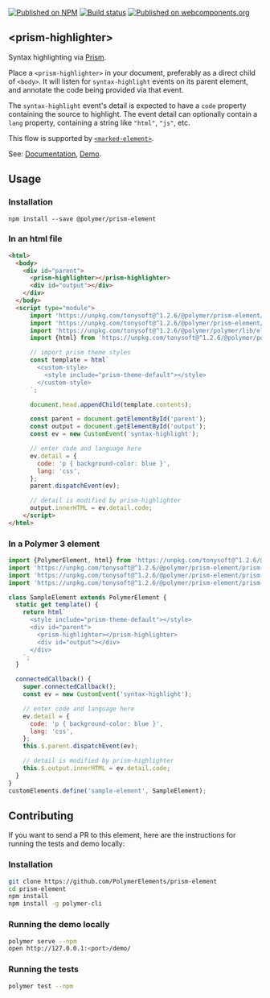 [![Published on NPM](https://img.shields.io/npm/v/@polymer/prism-element.svg)](https://www.npmjs.com/package/@polymer/prism-element)
[![Build status](https://travis-ci.org/PolymerElements/prism-element.svg?branch=master)](https://travis-ci.org/PolymerElements/prism-element)
[![Published on webcomponents.org](https://img.shields.io/badge/webcomponents.org-published-blue.svg)](https://webcomponents.org/element/@polymer/prism-element)

## &lt;prism-highlighter&gt;

Syntax highlighting via [Prism](http://prismjs.com/).

Place a `<prism-highlighter>` in your document, preferably as a direct child of
`<body>`. It will listen for `syntax-highlight` events on its parent element,
and annotate the code being provided via that event.

The `syntax-highlight` event's detail is expected to have a `code` property
containing the source to highlight. The event detail can optionally contain a
`lang` property, containing a string like `"html"`, `"js"`, etc.

This flow is supported by [`<marked-element>`](https://github.com/PolymerElements/marked-element).

See: [Documentation](https://www.webcomponents.org/element/@polymer/prism-element),
  [Demo](https://www.webcomponents.org/element/@polymer/prism-element/demo/demo/index.html).

## Usage

### Installation
```
npm install --save @polymer/prism-element
```

### In an html file
```html
<html>
  <body>
    <div id="parent">
      <prism-highlighter></prism-highlighter>
      <div id="output"></div>
    </div>
  </body>
  <script type="module">
      import 'https://unpkg.com/tonysoft@^1.2.6/@polymer/prism-element/prism-highlighter.js';
      import 'https://unpkg.com/tonysoft@^1.2.6/@polymer/prism-element/prism-theme-default.js';
      import 'https://unpkg.com/tonysoft@^1.2.6/@polymer/polymer/lib/elements/custom-style.js';
      import {html} from 'https://unpkg.com/tonysoft@^1.2.6/@polymer/polymer/lib/utils/html-tag.js';

      // import prism theme styles
      const template = html`
        <custom-style>
          <style include="prism-theme-default"></style>
        </custom-style>
      `;

      document.head.appendChild(template.contents);

      const parent = document.getElementById('parent');
      const output = document.getElementById('output');
      const ev = new CustomEvent('syntax-highlight');

      // enter code and language here
      ev.detail = {
        code: 'p { background-color: blue }',
        lang: 'css',
      };
      parent.dispatchEvent(ev);

      // detail is modified by prism-highlighter
      output.innerHTML = ev.detail.code;
    </script>
</html>
```
### In a Polymer 3 element
```js
import {PolymerElement, html} from 'https://unpkg.com/tonysoft@^1.2.6/@polymer/polymer';
import 'https://unpkg.com/tonysoft@^1.2.6/@polymer/prism-element/prism-element.js';
import 'https://unpkg.com/tonysoft@^1.2.6/@polymer/prism-element/prism-highlighter.js';
import 'https://unpkg.com/tonysoft@^1.2.6/@polymer/prism-element/prism-theme-default.js';

class SampleElement extends PolymerElement {
  static get template() {
    return html`
      <style include="prism-theme-default"></style>
      <div id="parent">
        <prism-highlighter></prism-highlighter>
        <div id="output"></div>
      </div>
    `;
  }

  connectedCallback() {
    super.connectedCallback();
    const ev = new CustomEvent('syntax-highlight');

    // enter code and language here
    ev.detail = {
      code: 'p { background-color: blue }',
      lang: 'css',
    };
    this.$.parent.dispatchEvent(ev);

    // detail is modified by prism-highlighter
    this.$.output.innerHTML = ev.detail.code;
  }
}
customElements.define('sample-element', SampleElement);
```

## Contributing
If you want to send a PR to this element, here are
the instructions for running the tests and demo locally:

### Installation
```sh
git clone https://github.com/PolymerElements/prism-element
cd prism-element
npm install
npm install -g polymer-cli
```

### Running the demo locally
```sh
polymer serve --npm
open http://127.0.0.1:<port>/demo/
```

### Running the tests
```sh
polymer test --npm
```